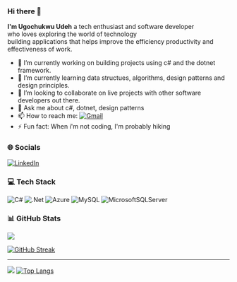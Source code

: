 ### Hi there 👋


**I'm Ugochukwu Udeh** a tech enthusiast and software developer<br> who loves exploring the world of technology<br> building applications that helps improve the efficiency productivity and effectiveness of work.

- 🔭 I’m currently working on building projects using c# and the dotnet framework.
- 🌱 I’m currently learning data structues, algorithms, design patterns and design principles.
- 👯 I’m looking to collaborate on live projects with other software developers out there.
- 💬 Ask me about c#, dotnet, design patterns
- 📫 How to reach me: [![Gmail](https://img.shields.io/badge/-GMAIL-D14836?style=for-the-badge&logo=gmail&logoColor=white)](mailto:jcuudeh@gmail.com)
- ⚡ Fun fact: When i'm not coding, I'm probably hiking 



### 🌐 Socials
[![LinkedIn](https://img.shields.io/badge/-LINKEDIN-0077B5?style=for-the-badge&logo=linkedin&logoColor=white)](https://www.linkedin.com/in/ugochukwuudeh/)

 

### 💻 Tech Stack
![C#](https://img.shields.io/badge/c%23-%23239120.svg?style=for-the-badge&logo=c-sharp&logoColor=white) ![.Net](https://img.shields.io/badge/.NET-5C2D91?style=for-the-badge&logo=.net&logoColor=white) ![Azure](https://img.shields.io/badge/-AZURE-0089D6?style=for-the-badge&logo=azure-devops&logoColor=white)   ![MySQL](https://img.shields.io/badge/mysql-%2300f.svg?style=for-the-badge&logo=mysql&logoColor=white) ![MicrosoftSQLServer](https://img.shields.io/badge/Microsoft%20SQL%20Sever-CC2927?style=for-the-badge&logo=microsoft%20sql%20server&logoColor=white)


### 📊 GitHub Stats
![](https://github-readme-stats.vercel.app/api?username=sixxxxxxxxxxx&theme=vision-friendly-dark&include_all_commits=true&count_private=true)

[![GitHub Streak](http://github-readme-streak-stats.herokuapp.com?user=sixxxxxxxxxxx&theme=dark)](https://git.io/streak-stats)<br>

---
[![](https://visitcount.itsvg.in/api?id=sixxxxxxxxxxx&icon=0&color=0)](https://visitcount.itsvg.in)
[![Top Langs](https://github-readme-stats.vercel.app/api/top-langs/?username=sixxxxxxxxxxx&layout=compact&theme=vision-friendly-dark)](https://github.com/lynda-nneka/github-readme-stats)
